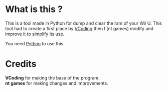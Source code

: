 # What is this ?
This is a tool made in Python for dump and clear the ram of your Wii U. 
This tool had to create a first place by [VCoding](https://github.com/vincent-coding) then I (nt games) modify and improve it to simplify its use.  
  
You need [Python](https://www.python.org/) to use this.

# Credits
**VCoding** for making the base of the program.  
**nt games** for making changes and improvements.
